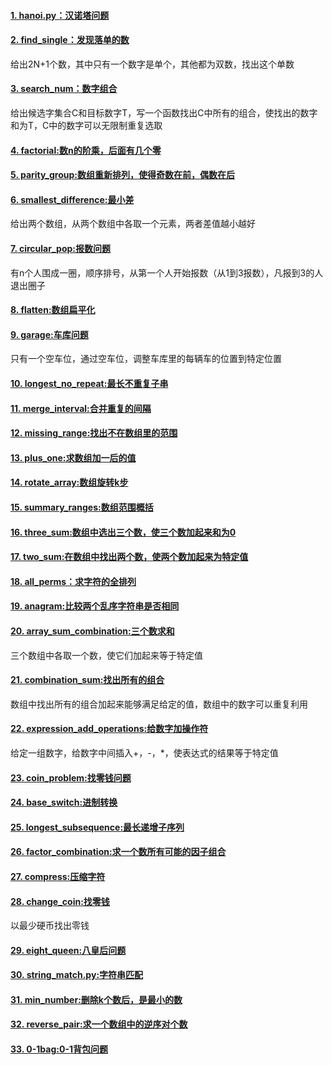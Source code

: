 #### [1. hanoi.py：汉诺塔问题](./hanoi.py)
#### [2. find_single：发现落单的数](./find_single.py)
给出2N+1个数，其中只有一个数字是单个，其他都为双数，找出这个单数
#### [3. search_num：数字组合](./search_num.py)
给出候选字集合C和目标数字T，写一个函数找出C中所有的组合，使找出的数字和为T，C中的数字可以无限制重复选取
#### [4. factorial:数n的阶乘，后面有几个零](./factorial.py)
#### [5. parity_group:数组重新排列，使得奇数在前，偶数在后](./parity_group.py)
#### [6. smallest_difference:最小差](./smallest_difference.py)
给出两个数组，从两个数组中各取一个元素，两者差值越小越好
#### [7. circular_pop:报数问题](./circular_pop.py)
有n个人围成一圈，顺序排号，从第一个人开始报数（从1到3报数），凡报到3的人退出圈子
#### [8. flatten:数组扁平化](./flatten.py)
#### [9. garage:车库问题](./garage.py)
只有一个空车位，通过空车位，调整车库里的每辆车的位置到特定位置
#### [10. longest_no_repeat:最长不重复子串](./longest_no_repeat.py)
#### [11. merge_interval:合并重复的间隔](./merge_interval.py)
#### [12. missing_range:找出不在数组里的范围](./missing_range.py)
#### [13. plus_one:求数组加一后的值](./plus_one.py)
#### [14. rotate_array:数组旋转k步](./rotate_array.py)
#### [15. summary_ranges:数组范围概括](./summary_ranges.py)
#### [16. three_sum:数组中选出三个数，使三个数加起来和为0](./three_sum.py)
#### [17. two_sum:在数组中找出两个数，使两个数加起来为特定值](./two_sum.py)
#### [18. all_perms：求字符的全排列](./all_perms.py)
#### [19. anagram:比较两个乱序字符串是否相同](./anagram.py)
#### [20. array_sum_combination:三个数求和](./array_sum_combination.py)
三个数组中各取一个数，使它们加起来等于特定值
#### [21. combination_sum:找出所有的组合](./combination_sum.py)
数组中找出所有的组合加起来能够满足给定的值，数组中的数字可以重复利用
#### [22. expression_add_operations:给数字加操作符](./expression_add_operation.py)
给定一组数字，给数字中间插入+，-，*，使表达式的结果等于特定值
#### [23. coin_problem:找零钱问题](./coin_problem.py)
#### [24. base_switch:进制转换](./base_switch.py)
#### [25. longest_subsequence:最长递增子序列](./longest_subsequence.py)
#### [26. factor_combination:求一个数所有可能的因子组合](./factor_combination.py)
#### [27. compress:压缩字符](./compress.py)
#### [28. change_coin:找零钱](./change_coin.py)
以最少硬币找出零钱
#### [29. eight_queen:八皇后问题](./eight_queen.py)
#### [30. string_match.py:字符串匹配](./string_match.py)
#### [31. min_number:删除k个数后，是最小的数](./min_numger.py)
#### [32. reverse_pair:求一个数组中的逆序对个数](./reverse_pair.py)
#### [33. 0-1bag:0-1背包问题](./0-1bag.py)

